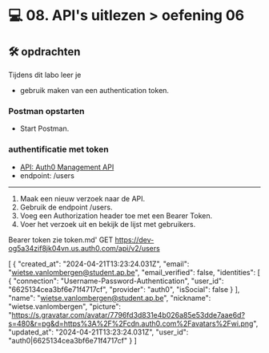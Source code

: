 # 💻 08. API's uitlezen > oefening 06

## 🛠️ opdrachten

Tijdens dit labo leer je
 - gebruik maken van een authentication token.

### Postman opstarten

 - Start Postman.

### authentificatie met token

 - [API: Auth0 Management API](https://auth0.com/docs/api/management/v2)
 - endpoint: /users

---

1. Maak een nieuw verzoek naar de API.
2. Gebruik de endpoint /users.
3. Voeg een Authorization header toe met een Bearer Token.
4. Voer het verzoek uit en bekijk de lijst met gebruikers.

Bearer token zie token.md'
GET https://dev-og5a34zif8jk04vn.us.auth0.com/api/v2/users




  [
    {
        "created_at": "2024-04-21T13:23:24.031Z",
        "email": "wietse.vanlombergen@student.ap.be",
        "email_verified": false,
        "identities": [
            {
                "connection": "Username-Password-Authentication",
                "user_id": "6625134cea3bf6e71f4717cf",
                "provider": "auth0",
                "isSocial": false
            }
        ],
        "name": "wietse.vanlombergen@student.ap.be",
        "nickname": "wietse.vanlombergen",
        "picture": "https://s.gravatar.com/avatar/7796fd3d831e4b026a85e53dde7aae6d?s=480&r=pg&d=https%3A%2F%2Fcdn.auth0.com%2Favatars%2Fwi.png",
        "updated_at": "2024-04-21T13:23:24.031Z",
        "user_id": "auth0|6625134cea3bf6e71f4717cf"
    }
]
